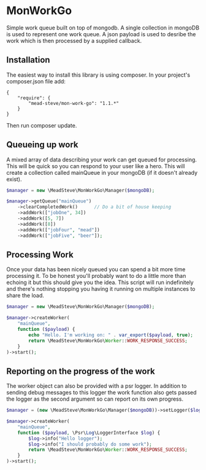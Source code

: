 MonWorkGo
=========

Simple work queue built on top of mongodb. A single collection in mongoDB is used to represent one work queue. A json payload is used to desribe the work which is then processed by a supplied callback.

## Installation
The easiest way to install this library is using composer. In your project's composer.json file add:

    {
        "require": {
            "mead-steve/mon-work-go": "1.1.*"
        }
    }
Then run composer update.

## Queueing up work
A mixed array of data describing your work can get queued for processing. This will be quick so you can respond to your user like a hero. This will create a collection called mainQueue in your mongoDB (if it doesn't already exist).

```php
$manager = new \MeadSteve\MonWorkGo\Manager($mongoDB);

$manager->getQueue("mainQueue")
    ->clearCompletedWork()      // Do a bit of house keeping
    ->addWork(["jobOne", 34])
    ->addWork([5, 7])
    ->addWork([8])
    ->addWork(["jobFour", "mead"])
    ->addWork(["jobFive", "beer"]);
```

## Processing Work
Once your data has been nicely queued you can spend a bit more time processing it. To be honest you'll probably want to do a little more than echoing it but this should give you the idea. This script will run indefinitely and there's nothing stopping you having it running on multiple instances to share the load.

```php
$manager = new \MeadSteve\MonWorkGo\Manager($mongoDB);

$manager->createWorker(
    "mainQueue",
    function ($payload) {
        echo "Hello. I'm working on: " . var_export($payload, true);
        return \MeadSteve\MonWorkGo\Worker::WORK_RESPONSE_SUCCESS;
    }
)->start();
```

## Reporting on the progress of the work
The worker object can also be provided with a psr logger. In addition to sending debug messages to this logger the work function also gets passed the logger as the second argument so can report on its own progress.

```php
$manager = (new \MeadSteve\MonWorkGo\Manager($mongoDB))->setLogger($logger);

$manager->createWorker(
    "mainQueue",
    function ($payload, \Psr\Log\LoggerInterface $log) {
        $log->info("Hello logger");
        $log->info("I should probably do some work");
        return \MeadSteve\MonWorkGo\Worker::WORK_RESPONSE_SUCCESS;
    }
)->start();
```
